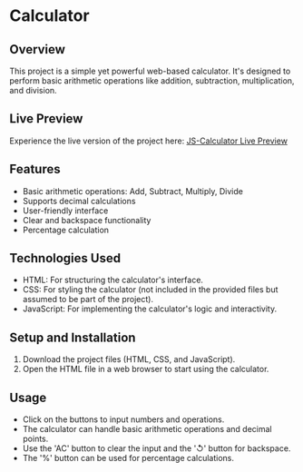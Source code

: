 # Calculator

## Overview
This project is a simple yet powerful web-based calculator. It's designed to perform basic arithmetic operations like addition, subtraction, multiplication, and division.

## Live Preview
Experience the live version of the project here: [JS-Calculator Live Preview](https://meirzhan05.github.io/JS-Calculator/)

## Features
- Basic arithmetic operations: Add, Subtract, Multiply, Divide
- Supports decimal calculations
- User-friendly interface
- Clear and backspace functionality
- Percentage calculation

## Technologies Used
- HTML: For structuring the calculator's interface.
- CSS: For styling the calculator (not included in the provided files but assumed to be part of the project).
- JavaScript: For implementing the calculator's logic and interactivity.

## Setup and Installation
1. Download the project files (HTML, CSS, and JavaScript).
2. Open the HTML file in a web browser to start using the calculator.

## Usage
- Click on the buttons to input numbers and operations.
- The calculator can handle basic arithmetic operations and decimal points.
- Use the 'AC' button to clear the input and the '↺' button for backspace.
- The '%' button can be used for percentage calculations.


